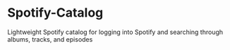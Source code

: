 # Spotify-Catalog
 Lightweight Spotify catalog for logging into Spotify and searching through albums, tracks, and episodes
